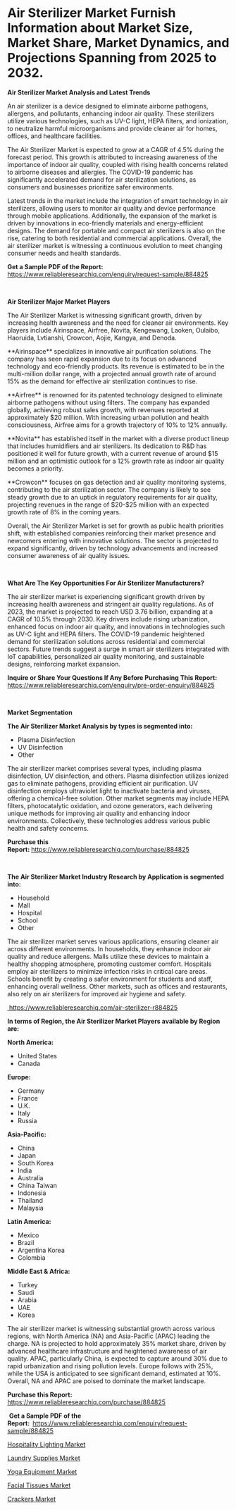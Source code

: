 <p><h1>Air Sterilizer Market Furnish Information about Market Size, Market Share, Market Dynamics, and Projections Spanning from 2025 to 2032.</h1></p><p><strong>Air Sterilizer Market Analysis and Latest Trends</strong></p>
<p><p>An air sterilizer is a device designed to eliminate airborne pathogens, allergens, and pollutants, enhancing indoor air quality. These sterilizers utilize various technologies, such as UV-C light, HEPA filters, and ionization, to neutralize harmful microorganisms and provide cleaner air for homes, offices, and healthcare facilities. </p><p>The Air Sterilizer Market is expected to grow at a CAGR of 4.5% during the forecast period. This growth is attributed to increasing awareness of the importance of indoor air quality, coupled with rising health concerns related to airborne diseases and allergies. The COVID-19 pandemic has significantly accelerated demand for air sterilization solutions, as consumers and businesses prioritize safer environments.</p><p>Latest trends in the market include the integration of smart technology in air sterilizers, allowing users to monitor air quality and device performance through mobile applications. Additionally, the expansion of the market is driven by innovations in eco-friendly materials and energy-efficient designs. The demand for portable and compact air sterilizers is also on the rise, catering to both residential and commercial applications. Overall, the air sterilizer market is witnessing a continuous evolution to meet changing consumer needs and health standards.</p></p>
<p><strong>Get a Sample PDF of the Report:&nbsp;</strong> <a href="https://www.reliableresearchiq.com/enquiry/request-sample/884825?utm_campaign=1129&utm_medium=2&utm_source=Github&utm_content=ia&utm_term=04042025&utm_id=air-sterilizer">https://www.reliableresearchiq.com/enquiry/request-sample/884825</a></p>
<p>&nbsp;</p>
<p><strong>Air Sterilizer Major Market Players</strong></p>
<p><p>The Air Sterilizer Market is witnessing significant growth, driven by increasing health awareness and the need for cleaner air environments. Key players include Airinspace, Airfree, Novita, Kengewang, Laoken, Oulaibo, Haoruida, Lvtianshi, Crowcon, Aojie, Kangya, and Denoda.</p><p>**Airinspace** specializes in innovative air purification solutions. The company has seen rapid expansion due to its focus on advanced technology and eco-friendly products. Its revenue is estimated to be in the multi-million dollar range, with a projected annual growth rate of around 15% as the demand for effective air sterilization continues to rise.</p><p>**Airfree** is renowned for its patented technology designed to eliminate airborne pathogens without using filters. The company has expanded globally, achieving robust sales growth, with revenues reported at approximately $20 million. With increasing urban pollution and health consciousness, Airfree aims for a growth trajectory of 10% to 12% annually.</p><p>**Novita** has established itself in the market with a diverse product lineup that includes humidifiers and air sterilizers. Its dedication to R&D has positioned it well for future growth, with a current revenue of around $15 million and an optimistic outlook for a 12% growth rate as indoor air quality becomes a priority.</p><p>**Crowcon** focuses on gas detection and air quality monitoring systems, contributing to the air sterilization sector. The company is likely to see steady growth due to an uptick in regulatory requirements for air quality, projecting revenues in the range of $20-$25 million with an expected growth rate of 8% in the coming years.</p><p>Overall, the Air Sterilizer Market is set for growth as public health priorities shift, with established companies reinforcing their market presence and newcomers entering with innovative solutions. The sector is projected to expand significantly, driven by technology advancements and increased consumer awareness of air quality issues.</p></p>
<p>&nbsp;</p>
<p><strong>What Are The Key Opportunities For Air Sterilizer Manufacturers?</strong></p>
<p><p>The air sterilizer market is experiencing significant growth driven by increasing health awareness and stringent air quality regulations. As of 2023, the market is projected to reach USD 3.76 billion, expanding at a CAGR of 10.5% through 2030. Key drivers include rising urbanization, enhanced focus on indoor air quality, and innovations in technologies such as UV-C light and HEPA filters. The COVID-19 pandemic heightened demand for sterilization solutions across residential and commercial sectors. Future trends suggest a surge in smart air sterilizers integrated with IoT capabilities, personalized air quality monitoring, and sustainable designs, reinforcing market expansion.</p></p>
<p><strong>Inquire or Share Your Questions If Any Before Purchasing This Report:</strong> <a href="https://www.reliableresearchiq.com/enquiry/pre-order-enquiry/884825?utm_campaign=1129&utm_medium=2&utm_source=Github&utm_content=ia&utm_term=04042025&utm_id=air-sterilizer">https://www.reliableresearchiq.com/enquiry/pre-order-enquiry/884825</a></p>
<p>&nbsp;</p>
<p><strong>Market Segmentation</strong></p>
<p><strong>The Air Sterilizer Market Analysis by types is segmented into:</strong></p>
<p><ul><li>Plasma Disinfection</li><li>UV Disinfection</li><li>Other</li></ul></p>
<p><p>The air sterilizer market comprises several types, including plasma disinfection, UV disinfection, and others. Plasma disinfection utilizes ionized gas to eliminate pathogens, providing efficient air purification. UV disinfection employs ultraviolet light to inactivate bacteria and viruses, offering a chemical-free solution. Other market segments may include HEPA filters, photocatalytic oxidation, and ozone generators, each delivering unique methods for improving air quality and enhancing indoor environments. Collectively, these technologies address various public health and safety concerns.</p></p>
<p><strong>Purchase this Report:&nbsp;</strong><a href="https://www.reliableresearchiq.com/purchase/884825?utm_campaign=1129&utm_medium=2&utm_source=Github&utm_content=ia&utm_term=04042025&utm_id=air-sterilizer">https://www.reliableresearchiq.com/purchase/884825</a></p>
<p>&nbsp;</p>
<p><strong>The Air Sterilizer Market Industry Research by Application is segmented into:</strong></p>
<p><ul><li>Household</li><li>Mall</li><li>Hospital</li><li>School</li><li>Other</li></ul></p>
<p><p>The air sterilizer market serves various applications, ensuring cleaner air across different environments. In households, they enhance indoor air quality and reduce allergens. Malls utilize these devices to maintain a healthy shopping atmosphere, promoting customer comfort. Hospitals employ air sterilizers to minimize infection risks in critical care areas. Schools benefit by creating a safer environment for students and staff, enhancing overall wellness. Other markets, such as offices and restaurants, also rely on air sterilizers for improved air hygiene and safety.</p></p>
<p><a href="https://www.reliableresearchiq.com/air-sterilizer-r884825?utm_campaign=1129&utm_medium=2&utm_source=Github&utm_content=ia&utm_term=04042025&utm_id=air-sterilizer">&nbsp;https://www.reliableresearchiq.com/air-sterilizer-r884825</a></p>
<p><strong>In terms of Region, the Air Sterilizer Market Players available by Region are:</strong></p>
<p>
    <p> <strong> North America: </strong>
        <ul>
            <li>United States</li>
            <li>Canada</li>
        </ul>
        </p> 
    <p> <strong> Europe: </strong>
        <ul>
            <li>Germany</li>
            <li>France</li>
            <li>U.K.</li>
            <li>Italy</li>
            <li>Russia</li>
        </ul>
        </p> 
    <p> <strong> Asia-Pacific: </strong>
        <ul>
            <li>China</li>
            <li>Japan</li>
            <li>South Korea</li>
            <li>India</li>
            <li>Australia</li>
            <li>China Taiwan</li>
            <li>Indonesia</li>
            <li>Thailand</li>
            <li>Malaysia</li>
        </ul>
        </p> 
    <p> <strong> Latin America: </strong>
        <ul>
            <li>Mexico</li>
            <li>Brazil</li>
            <li>Argentina Korea</li>
            <li>Colombia</li>
        </ul>
        </p> 
    <p> <strong> Middle East & Africa: </strong>
        <ul>
            <li>Turkey</li>
            <li>Saudi</li>
            <li>Arabia</li>
            <li>UAE</li>
            <li>Korea</li>
        </ul>
    </p>
    </p>
<p><p>The air sterilizer market is witnessing substantial growth across various regions, with North America (NA) and Asia-Pacific (APAC) leading the charge. NA is projected to hold approximately 35% market share, driven by advanced healthcare infrastructure and heightened awareness of air quality. APAC, particularly China, is expected to capture around 30% due to rapid urbanization and rising pollution levels. Europe follows with 25%, while the USA is anticipated to see significant demand, estimated at 10%. Overall, NA and APAC are poised to dominate the market landscape.</p></p>
<p><strong>Purchase this Report: </strong><a href="https://www.reliableresearchiq.com/purchase/884825?utm_campaign=1129&utm_medium=2&utm_source=Github&utm_content=ia&utm_term=04042025&utm_id=air-sterilizer">https://www.reliableresearchiq.com/purchase/884825</a></p>
<p>&nbsp;<strong>Get a Sample PDF of the Report:&nbsp;&nbsp;</strong><a href="https://www.reliableresearchiq.com/enquiry/request-sample/884825?utm_campaign=1129&utm_medium=2&utm_source=Github&utm_content=ia&utm_term=04042025&utm_id=air-sterilizer">https://www.reliableresearchiq.com/enquiry/request-sample/884825</a></p>
<p><strong></strong></p>
<p><p><a href="https://github.com/stunzkocotpv/Market-Research-Report-List-1/blob/main/hospitality-lighting-market.md?utm_campaign=1129&utm_medium=2&utm_source=Github&utm_content=ia&utm_term=04042025&utm_id=air-sterilizer">Hospitality Lighting Market</a></p><p><a href="https://github.com/sulvantomppa/Market-Research-Report-List-1/blob/main/laundry-supplies-market.md?utm_campaign=1129&utm_medium=2&utm_source=Github&utm_content=ia&utm_term=04042025&utm_id=air-sterilizer">Laundry Supplies Market</a></p><p><a href="https://github.com/iwanesucices/Market-Research-Report-List-1/blob/main/yoga-equipment-market.md?utm_campaign=1129&utm_medium=2&utm_source=Github&utm_content=ia&utm_term=04042025&utm_id=air-sterilizer">Yoga Equipment Market</a></p><p><a href="https://github.com/trenkkwasek84/Market-Research-Report-List-1/blob/main/facial-tissues-market.md?utm_campaign=1129&utm_medium=2&utm_source=Github&utm_content=ia&utm_term=04042025&utm_id=air-sterilizer">Facial Tissues Market</a></p><p><a href="https://github.com/snapetylerho/Market-Research-Report-List-1/blob/main/crackers-market.md?utm_campaign=1129&utm_medium=2&utm_source=Github&utm_content=ia&utm_term=04042025&utm_id=air-sterilizer">Crackers Market</a></p></p>